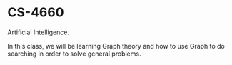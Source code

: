 # CS-4660

Artificial Intelligence.

In this class, we will be learning Graph theory and how to use Graph to do searching in order to solve general problems.
